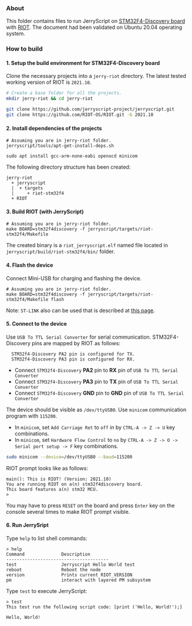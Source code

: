 ### About

This folder contains files to run JerryScript on
[STM32F4-Discovery board](https://www.st.com/en/evaluation-tools/stm32f4discovery.html) with
[RIOT](https://www.riot-os.org/).
The document had been validated on Ubuntu 20.04 operating system.

### How to build

#### 1. Setup the build environment for STM32F4-Discovery board

Clone the necessary projects into a `jerry-riot` directory.
The latest tested working version of RIOT is `2021.10`.

```sh
# Create a base folder for all the projects.
mkdir jerry-riot && cd jerry-riot

git clone https://github.com/jerryscript-project/jerryscript.git
git clone https://github.com/RIOT-OS/RIOT.git -b 2021.10
```

#### 2. Install dependencies of the projects

```
# Assuming you are in jerry-riot folder.
jerryscript/tools/apt-get-install-deps.sh

sudo apt install gcc-arm-none-eabi openocd minicom
```

The following directory structure has been created:

```
jerry-riot
  + jerryscript
  |  + targets
  |     + riot-stm32f4
  + RIOT
```

#### 3. Build RIOT (with JerryScript)

```
# Assuming you are in jerry-riot folder.
make BOARD=stm32f4discovery -f jerryscript/targets/riot-stm32f4/Makefile
```

The created binary is a `riot_jerryscript.elf` named file located in `jerryscript/build/riot-stm32f4/bin/` folder.

#### 4. Flash the device

Connect Mini-USB for charging and flashing the device.

```
# Assuming you are in jerry-riot folder.
make BOARD=stm32f4discovery -f jerryscript/targets/riot-stm32f4/Makefile flash
```

Note: `ST-LINK` also can be used that is described at [this page](https://github.com/RIOT-OS/RIOT/wiki/ST-LINK-tool).

#### 5. Connect to the device

Use `USB To TTL Serial Converter` for serial communication. STM32F4-Discovery pins are mapped by RIOT as follows:

```
  STM32f4-Discovery PA2 pin is configured for TX.
  STM32f4-Discovery PA3 pin is configured for RX.
```

* Connect `STM32f4-Discovery` **PA2** pin to **RX** pin of `USB To TTL Serial Converter`
* Connect `STM32f4-Discovery` **PA3** pin to **TX** pin of `USB To TTL Serial Converter`
* Connect `STM32f4-Discovery` **GND** pin to **GND** pin of `USB To TTL Serial Converter`

The device should be visible as `/dev/ttyUSB0`. Use `minicom` communication program with `115200`.

* In `minicom`, set `Add Carriage Ret` to `off` in by `CTRL-A -> Z -> U` key combinations.
* In `minicom`, set `Hardware Flow Control` to `no` by `CTRL-A -> Z -> O -> Serial port setup -> F` key combinations.

```sh
sudo minicom --device=/dev/ttyUSB0 --baud=115200
```

RIOT prompt looks like as follows:

```
main(): This is RIOT! (Version: 2021.10)
You are running RIOT on a(n) stm32f4discovery board.
This board features a(n) stm32 MCU.
>
```

You may have to press `RESET` on the board and press `Enter` key on the console several times to make RIOT prompt visible.

#### 6. Run JerrySript

Type `help` to list shell commands:

```
> help
Command              Description
---------------------------------------
test                 Jerryscript Hello World test
reboot               Reboot the node
version              Prints current RIOT_VERSION
pm                   interact with layered PM subsystem
```

Type `test` to execute JerryScript:

```
> test
This test run the following script code: [print ('Hello, World!');]

Hello, World!
```
